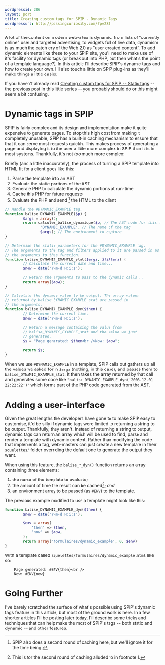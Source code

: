 ```yaml
---
wordpressid: 286
layout: post
title: Creating custom tags for SPIP - Dynamic Tags
wordpressurl: http://passingcuriosity.com/?p=286
---
```


A lot of the content on modern web-sites is dynamic: from lists of "currently
online" user and targeted advertising, to widgets full of live data, dynamism
is as much the catch cry of the Web 2.0 as "user created content". To add
dynamic elements like these to your SPIP site, you'll need to make use of it's
facility for dynamic tags (or break out into PHP, but then what's the point of
a template language?). In this article I'll describe SPIP's dynamic tags and
how to create your own. I'll also touch a little on SPIP plug-ins as they'll
make things a little easier.

If you haven't already read [Creating custom tags for SPIP -- Static
tags](/2008/creating-custom-tags-spip-static/) -- the previous post in this
little series -- you probably should do or this might seem a bit confusing.


# Dynamic tags in SPIP

SPIP is fairly complex and its design and implementation make it quite
expensive to generate pages. To stop this high cost from making it completely
unusable, SPIP has a built-in caching mechanism to ensure that that it can
serve most requests quickly. This makes process of generating a page and
displaying it to the user a little more complex in SPIP than it is in most
systems. Thankfully, it's not *too* much more complex:

Briefly (and a little inaccurately), the process of turning a SPIP template
into HTML fit for a client goes like this:

1. Parse the template into an AST
2. Evaluate the static portions of the AST
3. Generate PHP to calculate the dynamic portions at run-time
4. Cache this PHP for future requests
5. Evaluate the PHP and send [^1] the HTML to the client

[^1]: SPIP also does a second round of caching here, but we'll ignore it for
the time being.

``````php
// Handle the #DYNAMIC_EXAMPLE tag.
function balise_DYNAMIC_EXAMPLE($p) {
        $args = array();
        return calculer_balise_dynamique($p, // The AST node for this tag
                'DYNAMIC_EXAMPLE', // The name of the tag
                $args); // The environment to capture
}

// Determine the static parameters for the #DYNAMIC_EXAMPLE tag.
// The arguments to the tag and filters applied to it are passed in as
// the arguments to this function.
function balise_DYNAMIC_EXAMPLE_stat($args, $filters) {
        // Calculate the current date and time...
        $now = date('Y-m-d H:i:s');

        // Return the arguments to pass to the dynamic calls...
        return array($now);
}

// Calculate the dynamic value to be output. The array values 
// returned by balise_DYNAMIC_EXAMPLE_stat are passed in 
// the arguments.
function balise_DYNAMIC_EXAMPLE_dyn($then) {
        // Determine the current time.
        $now = date('Y-m-d H:i:s');

        // Return a message containing the value from
        // balise_DYNAMIC_EXAMPLE_stat and the value we just
        // generated.
        $s = "Page generated: $then<br />Now: $now";

        return $s;
}
``````

When we use `#DYNAMIC_EXAMPLE` in a template, SPIP calls out gathers up all
the values we asked for in `$args` (nothing, in this case), and passes them to
`balise_DYNAMIC_EXAMPLE_stat`. It then takes the array returned by that call
and generates some code like `"balise_DYNAMIC_EXAMPLE_dyn('2008-12-01
22:22:22')"` which forms part of the PHP code generated from the AST.

# Adding a user-interface

Given the great lengths the developers have gone to to make SPIP easy to
customise, it'd be silly if dynamic tags were limited to returning a string to
be output. Thankfully, they aren't. Instead of returning a string to output,
dynamic tags can return an array which will be used to find, parse and render
a template with dynamic content. Rather than modifying the code that
implements a tag, web-masters can just create a new template in their
`squelettes/` folder overriding the default one to generate the output they
want.

When using this feature, the `balise_*_dyn()` function returns an array
containing three elements:

1. the name of the template to evaluate;
2. the amount of time the result can be cached[^2]; *and*
3. an environment array to be passed (as `#ENV`) to the template.

[^2]: This is for the second round of caching alluded to in footnote 1.

The previous example modified to use a template might look like this:

``````php
function balise_DYNAMIC_EXAMPLE_dyn($then) {
        $now = date('Y-m-d H:i:s');

        $env = array(
            'then' => $then,
            'now' => $now,
        );
        return array('formulaires/dynamic_example', 0, $env);
}
``````

With a template called `squelettes/formulaires/dynamic_example.html` like so:

``````spip
    Page generated: #ENV{then}<br />
    Now: #ENV{now}
``````

# Going Further

I've barely scratched the surface of what's possible using SPIP's dynamic tags
feature in this article, but most of the ground work is here. In a few shorter
articles I'll be posting later today, I'll describe some tricks and techniques
that can help make the most of SPIP's tags -- both static and dynamic -- and
other features.
